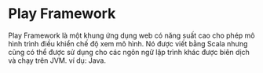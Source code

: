 # Play Framework
Play Framework là một khung ứng dụng web có năng suất cao cho phép mô hình trình điều khiển chế độ xem mô hình. Nó được viết bằng Scala nhưng cũng có thể được sử dụng cho các ngôn ngữ lập trình khác được biên dịch và chạy trên JVM. ví dụ: Java.